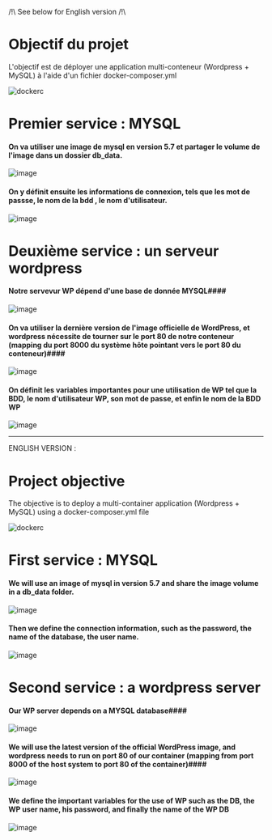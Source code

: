 /!\ See below for English version /!\  

# Objectif du projet #  

L'objectif est de déployer une application multi-conteneur (Wordpress + MySQL) à l'aide d'un fichier docker-composer.yml  

![dockerc](https://user-images.githubusercontent.com/97849927/202799743-6b6aa097-87e1-4676-91bf-94e966316505.png)

# Premier service : MYSQL #

#### On va utiliser une image de mysql en version 5.7 et partager le volume de l'image dans un dossier db_data.  ####

![image](https://user-images.githubusercontent.com/97849927/202802596-ce5119a0-3661-4898-80a5-2094f964a77d.png)

#### On y définit ensuite les informations de connexion, tels que les mot de passse, le nom de la bdd , le nom d'utilisateur.  ####

 ![image](https://user-images.githubusercontent.com/97849927/202802638-4c15c451-9449-4796-a1bc-004706962dcd.png)

    
# Deuxième service : un serveur wordpress # 

#### Notre servevur WP dépend d'une base de donnée MYSQL####

![image](https://user-images.githubusercontent.com/97849927/202802681-1e66b7b1-ffdc-4523-a1f9-043c1d989666.png)

    
#### On va utiliser la dernière version de l'image officielle de WordPress, et wordpress nécessite de tourner sur le port 80 de notre conteneur (mapping du port 8000 du système hôte pointant vers le port 80 du conteneur)####

 ![image](https://user-images.githubusercontent.com/97849927/202802745-ca66f901-3841-4c98-b775-9200efa6ce5b.png)

 
#### On définit les variables importantes pour une utilisation de WP tel que la BDD, le nom d'utilisateur WP, son mot de passe, et enfin le nom de la BDD WP ####    
 ![image](https://user-images.githubusercontent.com/97849927/202802784-649873ae-5ae3-4ce6-9504-7d5c14721e41.png)

-----------------------------------------------------------------------------------------------------------------------------------------------------------------------
ENGLISH VERSION :

# Project objective  

The objective is to deploy a multi-container application (Wordpress + MySQL) using a docker-composer.yml file  

![dockerc](https://user-images.githubusercontent.com/97849927/202799743-6b6aa097-87e1-4676-91bf-94e966316505.png)

# First service : MYSQL #

#### We will use an image of mysql in version 5.7 and share the image volume in a db_data folder.  ####

![image](https://user-images.githubusercontent.com/97849927/202802596-ce5119a0-3661-4898-80a5-2094f964a77d.png)

#### Then we define the connection information, such as the password, the name of the database, the user name.  ####

 ![image](https://user-images.githubusercontent.com/97849927/202802638-4c15c451-9449-4796-a1bc-004706962dcd.png)

    
# Second service : a wordpress server # 

#### Our WP server depends on a MYSQL database####

![image](https://user-images.githubusercontent.com/97849927/202802681-1e66b7b1-ffdc-4523-a1f9-043c1d989666.png)

    
#### We will use the latest version of the official WordPress image, and wordpress needs to run on port 80 of our container (mapping from port 8000 of the host system to port 80 of the container)####

 ![image](https://user-images.githubusercontent.com/97849927/202802745-ca66f901-3841-4c98-b775-9200efa6ce5b.png)

 
#### We define the important variables for the use of WP such as the DB, the WP user name, his password, and finally the name of the WP DB ####    
 ![image](https://user-images.githubusercontent.com/97849927/202802784-649873ae-5ae3-4ce6-9504-7d5c14721e41.png)


